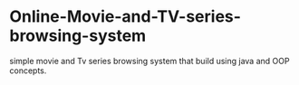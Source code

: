 # Online-Movie-and-TV-series-browsing-system
simple movie and Tv series browsing system that build using java and OOP concepts.
